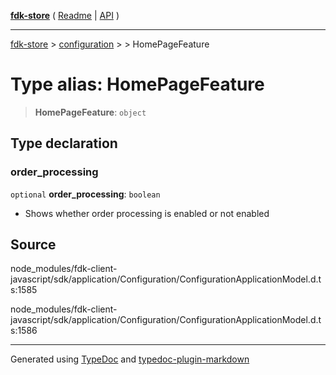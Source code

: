 [**fdk-store**](../../../README.md) ( [Readme](../../../README.md) \| [API](../../../API.md) )

---

[fdk-store](../../../API.md) > [configuration](../../README.md) > [<internal>](../README.md) > HomePageFeature

# Type alias: HomePageFeature

> **HomePageFeature**: `object`

## Type declaration

### order_processing

`optional` **order_processing**: `boolean`

- Shows whether order processing is
  enabled or not enabled

## Source

node_modules/fdk-client-javascript/sdk/application/Configuration/ConfigurationApplicationModel.d.ts:1585

node_modules/fdk-client-javascript/sdk/application/Configuration/ConfigurationApplicationModel.d.ts:1586

---

Generated using [TypeDoc](https://typedoc.org/) and [typedoc-plugin-markdown](https://www.npmjs.com/package/typedoc-plugin-markdown)
